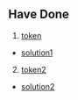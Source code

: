 ## Have Done

1. [token](Ehidna_test_execrice/src/token.sol)
* [solution1](Ehidna_test_execrice/EchidnaTest/solution1.sol)

2. [token2](Ehidna_test_execrice/src/token2.sol)
* [solution2](Ehidna_test_execrice/EchidnaTest/solution2.sol)    

